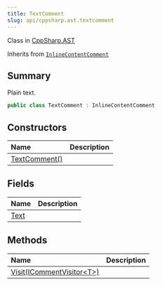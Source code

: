 ```yaml
---
title: TextComment
slug: api/cppsharp.ast.textcomment
---
```

Class in [CppSharp.AST](/api/cppsharp/ast)

Inherits from [`InlineContentComment`](/api/cppsharp/ast/inlinecontentcomment)

## Summary


Plain text.


```csharp
public class TextComment : InlineContentComment
```

## Constructors

|Name|Description|
|:---|:---|
|[TextComment\(\)](/api/cppsharp/ast/textcomment//ctor)||

## Fields

|Name|Description|
|:---|:---|
|[Text](/api/cppsharp/ast/textcomment/text)||

## Methods

|Name|Description|
|:---|:---|
|[Visit\(ICommentVisitor\<T\>\)](/api/cppsharp/ast/textcomment/visit)||

